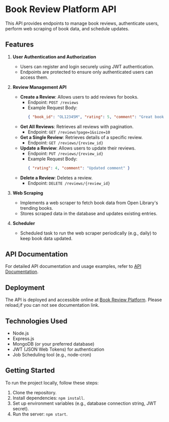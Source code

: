 # Book Review Platform API

This API provides endpoints to manage book reviews, authenticate users, perform web scraping of book data, and schedule updates.

## Features

1. **User Authentication and Authorization**
   - Users can register and login securely using JWT authentication.
   - Endpoints are protected to ensure only authenticated users can access them.

2. **Review Management API**
   - **Create a Review**: Allows users to add reviews for books.
     - Endpoint: `POST /reviews`
     - Example Request Body:
       ```json
       { "book_id": "OL12345M", "rating": 5, "comment": "Great book!" }
       ```
   - **Get All Reviews**: Retrieves all reviews with pagination.
     - Endpoint: `GET /reviews?page=1&size=10`
   - **Get a Single Review**: Retrieves details of a specific review.
     - Endpoint: `GET /reviews/{review_id}`
   - **Update a Review**: Allows users to update their reviews.
     - Endpoint: `PUT /reviews/{review_id}`
     - Example Request Body:
       ```json
       { "rating": 4, "comment": "Updated comment" }
       ```
   - **Delete a Review**: Deletes a review.
     - Endpoint: `DELETE /reviews/{review_id}`

3. **Web Scraping**
   - Implements a web scraper to fetch book data from Open Library's trending books.
   - Stores scraped data in the database and updates existing entries.

4. **Scheduler**
   - Scheduled task to run the web scraper periodically (e.g., daily) to keep book data updated.

## API Documentation

For detailed API documentation and usage examples, refer to [API Documentation](https://documenter.getpostman.com/view/27768277/2sA3dvjC6d).


## Deployment

The API is deployed and accessible online at [Book Review Platform](https://bookreview-mu.vercel.app/).
Please reload,if you can not see documentation link.

## Technologies Used

- Node.js
- Express.js
- MongoDB (or your preferred database)
- JWT (JSON Web Tokens) for authentication
- Job Scheduling  tool (e.g., node-cron)

## Getting Started

To run the project locally, follow these steps:

1. Clone the repository.
2. Install dependencies: `npm install`.
3. Set up environment variables (e.g., database connection string, JWT secret).
4. Run the server: `npm start`.

